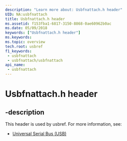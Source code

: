 ```yaml
---
description: "Learn more about: Usbfnattach.h header"
UID: NA:usbfnattach
title: Usbfnattach.h header
ms.assetid: f153fba1-6817-3150-8868-0ae60962b0ac
ms.date: 05/09/2018
keywords: ["Usbfnattach.h header"]
ms.keywords: 
ms.topic: overview
tech.root: usbref
f1_keywords:
 - usbfnattach
 - usbfnattach/usbfnattach
api_name:
 - usbfnattach
---
```


# Usbfnattach.h header


## -description

This header is used by usbref. For more information, see:

- [Universal Serial Bus (USB)](../_usbref/index.md)

